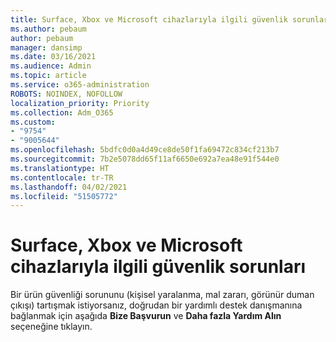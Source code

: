 ```yaml
---
title: Surface, Xbox ve Microsoft cihazlarıyla ilgili güvenlik sorunları
ms.author: pebaum
author: pebaum
manager: dansimp
ms.date: 03/16/2021
ms.audience: Admin
ms.topic: article
ms.service: o365-administration
ROBOTS: NOINDEX, NOFOLLOW
localization_priority: Priority
ms.collection: Adm_O365
ms.custom:
- "9754"
- "9005644"
ms.openlocfilehash: 5bdfc0d0a4d49ce8de50f1fa69472c834cf213b7
ms.sourcegitcommit: 7b2e5078dd65f11af6650e692a7ea48e91f544e0
ms.translationtype: HT
ms.contentlocale: tr-TR
ms.lasthandoff: 04/02/2021
ms.locfileid: "51505772"
---
```

# <a name="surface-xbox-and-microsoft-devices-safety-concerns"></a>Surface, Xbox ve Microsoft cihazlarıyla ilgili güvenlik sorunları

Bir ürün güvenliği sorununu (kişisel yaralanma, mal zararı, görünür duman çıkışı) tartışmak istiyorsanız, doğrudan bir yardımlı destek danışmanına bağlanmak için aşağıda **Bize Başvurun** ve **Daha fazla Yardım Alın** seçeneğine tıklayın.